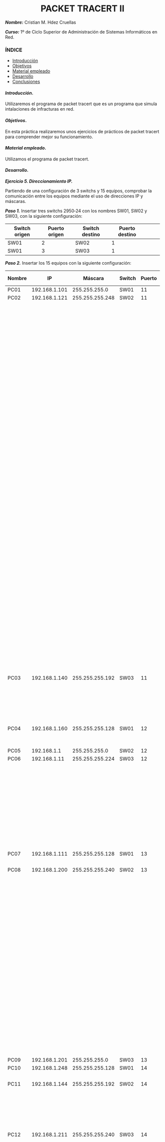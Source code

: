 
<center>

# PACKET TRACERT II


</center>

***Nombre:*** Cristian M. Hdez Cruellas

***Curso:*** 1º de Ciclo Superior de Administración de Sistemas Informáticos en Red.

### ÍNDICE

+ [Introducción](#id1)
+ [Objetivos](#id2)
+ [Material empleado](#id3)
+ [Desarrollo](#id4)
+ [Conclusiones](#id5)


#### ***Introducción***. <a name="id1"></a>

 Utilizaremos el programa de packet tracert que es un programa que simula intalaciones de infracturas en red.  

#### ***Objetivos***. <a name="id2"></a>

En esta práctica realizaremos unos ejercicios de prácticos de packet tracert para comprender mejor su funcionamiento.

#### ***Material empleado***. <a name="id3"></a>

Utilizamos el programa de packet tracert. 

#### ***Desarrollo***. <a name="id4"></a>


***Ejercicio 5. Direccionamiento IP.***

Partiendo de una configuración de 3 switchs y 15 equipos, comprobar la comunicación 
entre los equipos mediante el uso de direcciones IP y máscaras.

***Paso 1.*** Insertar tres switchs 2950‐24 con los nombres SW01, SW02 y SW03, con la 
siguiente configuración:

| Switch origen |Puerto origen | Switch destino | Puerto destino |   |   |   |
|---------------|--------------|----------------|--------------|---|---|---|
| SW01| 2 | SW02 | 1          |                                   |   |   |   |
| SW01| 3 | SW03 | 1          |                                   |   |   |   |

***Paso 2.*** Insertar los 15 equipos con la siguiente configuración:

| Nombre | IP            | Máscara         | Switch | Puerto | último octeto | subredes | ip válidas                    | Pc al que se conecta          |
|--------|---------------|-----------------|--------|--------|---------------|----------|-------------------------------|-------------------------------|
| PC01   | 192.168.1.101 | 255.255.255.0   | SW01   | 11     | 00000000      | 1        | 192.168.1.1-192.168.1.254     | pc05,pc07,pc09,pc15           |
|  PC02  | 192.168.1.121 | 255.255.255.248 |  SW02  |   11   |    11111000   |    32    | 192.168.1.1-192.168.1.7       | Ninguno                       |
|        |               |                 |        |        |               |          | 192.168.1.9-192.168.1.15      |                               |
|        |               |                 |        |        |               |          | 192.168.1.17-192.168.1.23     |                               |
|        |               |                 |        |        |               |          | 192.168.1.25-192.168.1.31     |                               |
|        |               |                 |        |        |               |          | 193.168.1.33-192.168.1.39     |                               |
|        |               |                 |        |        |               |          | 192.168.1.41-192.168.1.47     |                               |
|        |               |                 |        |        |               |          | 192.168.1.49-192.168.1.55     |                               |
|        |               |                 |        |        |               |          | 192.168.1.57-192.168.1.63     |                               |
|        |               |                 |        |        |               |          | 192.168.1.65-192.168.1.71     |                               |
|        |               |                 |        |        |               |          | 192.168.1.73-192.168.1.79     |                               |
|        |               |                 |        |        |               |          | 192.168.1.81-192.168.1.87     |                               |
|        |               |                 |        |        |               |          | 192.168.1.89-192.168.1.95     |                               |
|        |               |                 |        |        |               |          | 192.168.1.97-192.168.1.103    |                               |
|        |               |                 |        |        |               |          | 192.168.1.105-192.168.1.111   |                               |
|        |               |                 |        |        |               |          | 192.168.1.113-192.168.1.119   |                               |
|        |               |                 |        |        |               |          | 192.168.1.121-192.168.1.127   |                               |
|        |               |                 |        |        |               |          | 192.168.1.129-192.168.1.135   |                               |
|        |               |                 |        |        |               |          | 192.168.1.137-192.168.1.143   |                               |
|        |               |                 |        |        |               |          | 192.168.1.145-192.168.1.151   |                               |
|        |               |                 |        |        |               |          | 192.168.1.153-192.168.1.159   |                               |
|        |               |                 |        |        |               |          | 192.168.1.161-192.168.1.167   |                               |
|        |               |                 |        |        |               |          | 192.168.1.169-192.168.1.175   |                               |
|        |               |                 |        |        |               |          | 192.168.1.177-192.168.1.183   |                               |
|        |               |                 |        |        |               |          | 192.168.1.185-192.168.1.191   |                               |
|        |               |                 |        |        |               |          | 192.168.1.193-192.168.1.199   |                               |
|        |               |                 |        |        |               |          | 192.168.1.201-192.168.207     |                               |
|        |               |                 |        |        |               |          | 192.168.1.209-192.168.1.215   |                               |
|        |               |                 |        |        |               |          | 192.168.1.217-192.168.1.223   |                               |
|        |               |                 |        |        |               |          | 192.168.1.1.225-192.168.1.231 |                               |
|        |               |                 |        |        |               |          | 192.168.1.233-192.168.1.239   |                               |
|        |               |                 |        |        |               |          | 192.168.1.241-192.168.1.247   |                               |
|        |               |                 |        |        |               |          | 192.168.1.249-192.168.1.254   |                               |
| PC03   | 192.168.1.140 | 255.255.255.192 | SW03   | 11     | 11000000      | 4        | 192.168.1.1-192.168.1.63      | pc04, pc11                    |
|        |               |                 |        |        |               |          | 192.168.1.65-192.168.1.127    |                               |
|        |               |                 |        |        |               |          | 192.168.1.129-192.168.1.191   |                               |
|        |               |                 |        |        |               |          | 192.168.1.193-192.168.1.254   |                               |
| PC04   | 192.168.1.160 | 255.255.255.128 | SW01   | 12     | 10000000      | 2        | 192.168.1.1-192.168.1.127     | pc03,pc09,pc10,pc11,pc16      |
|        |               |                 |        |        |               |          | 192.168.1.129-192.168.1.254   |                               |
| PC05   | 192.168.1.1   | 255.255.255.0   | SW02   | 12     | 00000000      | 1        | 192.168.1.1-192.168.1.254     | pc01,pc06,pc07,pc09,pc15      |
| PC06   | 192.168.1.11  | 255.255.255.224 | SW03   | 12     | 11100000      | 8        | 192.168.1.1-192.168.1.31      | pc05,pc13                     |
|        |               |                 |        |        |               |          | 192.168.1.33-192.168.1.63     |                               |
|        |               |                 |        |        |               |          | 192.168.1.65-192.168.1.95     |                               |
|        |               |                 |        |        |               |          | 192.168.1.96-192.168.1.127    |                               |
|        |               |                 |        |        |               |          | 192.168.1.129-192.168.1.159   |                               |
|        |               |                 |        |        |               |          | 192.168.1.161-192.168.1.191   |                               |
|        |               |                 |        |        |               |          | 192.168.1.193-192.168.1.224   |                               |
|        |               |                 |        |        |               |          | 192.168.1.225-192.168.1.254   |                               |
| PC07   | 192.168.1.111 | 255.255.255.128 | SW01   | 13     | 10000000      | 2        | 192.168.1.1-192.168.1.127     | pc13                          |
|        |               |                 |        |        |               |          | 192.168.1.1.-192.168.1.254    |                               |
| PC08   | 192.168.1.200 | 255.255.255.240 | SW02   | 13     | 11110000      | 16       | 192.168.1.1-192.168..1.15     | pc09                          |
|        |               |                 |        |        |               |          | 192.168.1.17-192.168.1.31     |                               |
|        |               |                 |        |        |               |          | 192.168.1.33-192.168.1.47     |                               |
|        |               |                 |        |        |               |          | 192.168.1.49-192.168.1.63     |                               |
|        |               |                 |        |        |               |          | 192.168.1.65-192.168.1.79     |                               |
|        |               |                 |        |        |               |          | 192.168.1.81-192.168.1.95     |                               |
|        |               |                 |        |        |               |          | 192.168.1.97-192.168.1.111    |                               |
|        |               |                 |        |        |               |          | 192.168.1.113-192.168.1.127   |                               |
|        |               |                 |        |        |               |          | 192.168.1.129-192.168.1.143   |                               |
|        |               |                 |        |        |               |          | 192.168.1.145-192.168.1.159   |                               |
|        |               |                 |        |        |               |          | 192.168.1.161-192.168.1.175   |                               |
|        |               |                 |        |        |               |          | 192.168.1.177-192.168.1.191   |                               |
|        |               |                 |        |        |               |          | 192.168.1.193-192.168.1.207   |                               |
|        |               |                 |        |        |               |          | 192.168.1.209-192.168.1.223   |                               |
|        |               |                 |        |        |               |          | 192.168.1.225-192.168.1.239   |                               |
|        |               |                 |        |        |               |          | 192.168.1.241-192.168.1.254   |                               |
| PC09   | 192.168.1.201 | 255.255.255.0   | SW03   | 13     | 00000000      | 1        | 192.168.1.1-192.168.1.254     | pc04,pc08,pc10,pc15           |
| PC10   | 192.168.1.248 | 255.255.255.128 | SW01   | 14     | 10000000      | 2        | 192.168.1.1-192.168.1.127     | pc04,pc09,pc15                |
|        |               |                 |        |        |               |          | 192.168.1.1.-192.168.1.254    |                               |
| PC11   | 192.168.1.144 | 255.255.255.192 | SW02   | 14     | 11000000      | 4        | 192.168.1.1-192.168.1.63      | pc03,pc04                     |
|        |               |                 |        |        |               |          | 192.168.1.65-192.168.1.127    |                               |
|        |               |                 |        |        |               |          | 192.168.1.129-192.168.1.191   |                               |
|        |               |                 |        |        |               |          | 192.168.1.193-192.168.1.254   |                               |
| PC12   | 192.168.1.211 | 255.255.255.240 | SW03   | 14     | 11110000      | 16       | 192.168.1.1-192.168..1.15     | pc15                          |
|        |               |                 |        |        |               |          | 192.168.1.17-192.168.1.31     |                               |
|        |               |                 |        |        |               |          | 192.168.1.33-192.168.1.47     |                               |
|        |               |                 |        |        |               |          | 192.168.1.49-192.168.1.63     |                               |
|        |               |                 |        |        |               |          | 192.168.1.65-192.168.1.79     |                               |
|        |               |                 |        |        |               |          | 192.168.1.81-192.168.1.95     |                               |
|        |               |                 |        |        |               |          | 192.168.1.97-192.168.1.111    |                               |
|        |               |                 |        |        |               |          | 192.168.1.113-192.168.1.127   |                               |
|        |               |                 |        |        |               |          | 192.168.1.129-192.168.1.143   |                               |
|        |               |                 |        |        |               |          | 192.168.1.145-192.168.1.159   |                               |
|        |               |                 |        |        |               |          | 192.168.1.161-192.168.1.175   |                               |
|        |               |                 |        |        |               |          | 192.168.1.177-192.168.1.191   |                               |
|        |               |                 |        |        |               |          | 192.168.1.193-192.168.1.207   |                               |
|        |               |                 |        |        |               |          | 192.168.1.209-192.168.1.223   |                               |
|        |               |                 |        |        |               |          | 192.168.1.225-192.168.1.239   |                               |
|        |               |                 |        |        |               |          | 192.168.1.241-192.168.1.254   |                               |
| PC13   | 192.168.1.25  | 255.255.255.128 | SW01   | 15     | 10000000      | 2        | 192.168.1.1-192.168.1.127     | pc07                          |
|        |               |                 |        |        |               |          | 192.168.1.1.-192.168.1.254    |                               |
| PC14   | 192.168.1.33  | 255.255.255.224 | SW02   | 15     | 11100000      | 8        | 192.168.1.1-192.168.1.31      |                               |
|        |               |                 |        |        |               |          | 192.168.1.33-192.168.1.63     |                               |
|        |               |                 |        |        |               |          | 192.168.1.65-192.168.1.95     |                               |
|        |               |                 |        |        |               |          | 192.168.1.96-192.168.1.127    |                               |
|        |               |                 |        |        |               |          | 192.168.1.129-192.168.1.159   |                               |
|        |               |                 |        |        |               |          | 192.168.1.161-192.168.1.191   |                               |
|        |               |                 |        |        |               |          | 192.168.1.193-192.168.1.224   |                               |
|        |               |                 |        |        |               |          | 192.168.1.225-192.168.1.254   |                               |
| PC15   | 192.168.1.222 | 255.255.255.0   | SW03   | 15     | 00000000      | 1        | 192.168.1.1-192.168.1.254     | pc01.pc04,pc05,pc09,pc10,pc12 |

#### ***Conclusiones***. <a name="id5"></a>

En esta parte debemos exponer las conclusiones que sacamos del desarrollo de la prácica.